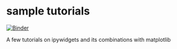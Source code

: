 # sample tutorials

[![Binder](https://mybinder.org/badge.svg)](https://mybinder.org/v2/gh/compi1234/tutorials/master?filepath=index.ipynb)

A few tutorials on ipywidgets and its combinations with matplotlib